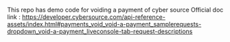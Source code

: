 This repo has demo code for voiding a payment of cyber source
Official doc link : https://developer.cybersource.com/api-reference-assets/index.html#payments_void_void-a-payment_samplerequests-dropdown_void-a-payment_liveconsole-tab-request-descriptions
